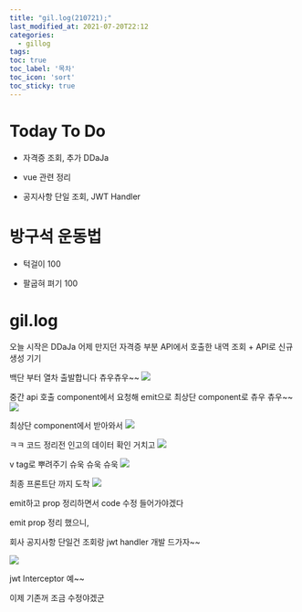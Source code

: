 ```yaml
---
title: "gil.log(210721);"
last_modified_at: 2021-07-20T22:12
categories: 
  - gillog
tags:
toc: true
toc_label: '목차'
toc_icon: 'sort'
toc_sticky: true
---
```

# Today To Do

- 자격증 조회, 추가 DDaJa

- vue 관련 정리

- 공지사항 단일 조회, JWT Handler


# 방구석 운동법

- 턱걸이 100

- 팔굽혀 펴기 100

# gil.log

오늘 시작은 DDaJa 어제 만지던 자격증 부분 API에서 호출한 내역 조회 + API로 신규생성 기기


백단 부터 열차 출발합니다 츄우츄우~~
![](https://images.velog.io/images/gillog/post/792a7b16-9ad7-4544-9369-108924657b30/image.png)

중간 api 호출 component에서 요청해 emit으로 최상단 component로 츄우 츄우~~
![](https://images.velog.io/images/gillog/post/071d4940-378f-441f-acd5-e4e588c13a04/image.png)

최상단 component에서 받아와서
![](https://images.velog.io/images/gillog/post/75eb63fd-47ad-4b56-a0e1-b93c5e2c9726/image.png)

ㅋㅋ 코드 정리전 인고의 데이터 확인 거치고
![](https://images.velog.io/images/gillog/post/afbbb60a-6956-414d-aaea-a701a5c7d740/image.png)

v tag로 뿌려주기 슈욱 슈욱 슈욱
![](https://images.velog.io/images/gillog/post/b9fe8972-dbf5-4569-b508-8dc3b5958d2c/image.png)

최종 프론트단 까지 도착
![](https://images.velog.io/images/gillog/post/6dd963dd-bd07-48ee-aa99-590b4a78fb66/image.png)

emit하고 prop 정리하면서 code 수정 들어가야겠다



emit prop 정리 했으니,

회사 공지사항 단일건 조회랑 jwt handler 개발 드가자~~




![](https://images.velog.io/images/gillog/post/4520eeb0-c557-4412-8215-a32b131b588c/image.png)

jwt Interceptor 예~~

이제 기존꺼 조금 수정야겠군


